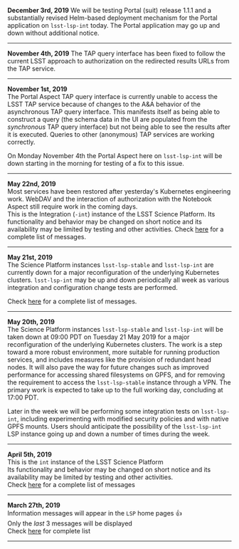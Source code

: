 **December 3rd, 2019**
We will be testing Portal (suit) release 1.1.1 and a substantially revised Helm-based deployment mechanism for the Portal application on `lsst-lsp-int` today.  The Portal application may go up and down without additional notice.

---
**November 4th, 2019**
The TAP query interface has been fixed to follow the current LSST approach to authorization on the redirected results URLs from the TAP service.

---
**November 1st, 2019**  
The Portal Aspect TAP query interface is currently unable to access the LSST TAP service because of changes to the A&A behavior of the asynchronous TAP query interface.
This manifests itself as being able to construct a query (the schema data in the UI are populated from the *synchronous* TAP query interface) but not being able to see the results after it is executed.
Queries to other (anonymous) TAP services are working correctly.

On Monday November 4th the Portal Aspect here on `lsst-lsp-int` will be down starting in the morning for testing of a fix to this issue.

---
**May 22nd, 2019**  
Most services have been restored after yesterday's Kubernetes engineering work.  WebDAV and the interaction of authorization with the Notebook Aspect still require work in the coming days.  
This is the Integration (`-int`) instance of the LSST Science Platform.  Its functionality and behavior may be changed on short notice and its availability may be limited by testing and other activities.  Check [here](https://github.com/lsst-dm/lsp-landing-page/blob/master/motd/integration.md) for a complete list of messages.

---
**May 21st, 2019**  
The Science Platform instances `lsst-lsp-stable` and `lsst-lsp-int` are currently down for a major reconfiguration of the underlying Kubernetes clusters.  `lsst-lsp-int` may be up and down periodically all week as various integration and configuration change tests are performed.

Check [here](https://github.com/lsst-dm/lsp-landing-page/blob/master/motd/integration.md) for a complete list of messages.

---
**May 20th, 2019**  
The Science Platform instances `lsst-lsp-stable` and `lsst-lsp-int` will be taken down at 09:00 PDT on Tuesday 21 May 2019 for a major reconfiguration of the underlying Kubernetes clusters.
The work is a step toward a more robust environment, more suitable for running production services, and includes measures like the provision of redundant head nodes.
It will also pave the way for future changes such as improved performance for accessing shared filesystems on GPFS, and for removing the requirement to access the `lsst-lsp-stable` instance through a VPN.
The primary work is expected to take up to the full working day, concluding at 17:00 PDT.

Later in the week we will be performing some integration tests on `lsst-lsp-int`, including experimenting with modified security policies and with native GPFS mounts.
Users should anticipate the possibility of the `lsst-lsp-int` LSP instance going up and down a number of times during the week.

---
**April 5th, 2019**  
This is the `int` instance of the LSST Science Platform  
Its functionality and behavior may be changed on short notice and its availability may be limited by testing and other activities.  
Check [here](https://github.com/lsst-dm/lsp-landing-page/blob/master/motd/integration.md) for a complete list of messages  

---
**March 27th, 2019**  
Information messages will appear in the `LSP` home pages :+1:  
Only the *last* 3 messages will be displayed  
Check [here](https://github.com/lsst-dm/lsp-landing-page/blob/master/motd/integration.md) for complete list  

---
